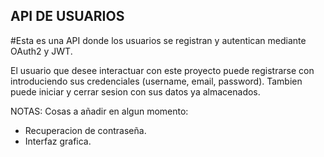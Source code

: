## API DE USUARIOS

#Esta es una API donde los usuarios se registran y autentican mediante OAuth2 y JWT.

El usuario que desee interactuar con este proyecto puede registrarse con introduciendo sus credenciales (username, email, password). 
Tambien puede iniciar y cerrar sesion con sus datos ya almacenados.

NOTAS:
Cosas a añadir en algun momento: 
* Recuperacion de contraseña.
* Interfaz grafica.
